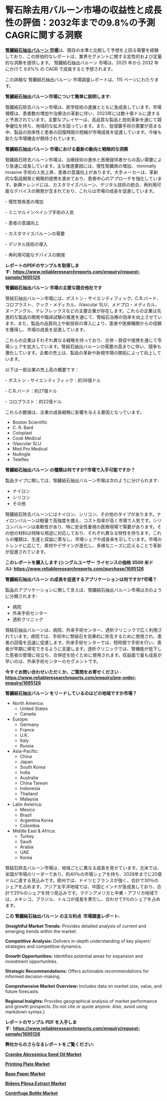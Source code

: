 <p><h1>腎石除去用バルーン市場の収益性と成長性の評価：2032年までの9.8%の予測CAGRに関する洞察</h1></p><p data-sourcepos="1:1-1:157"><strong><a href="https://www.reliableresearchreports.com/kidney-stone-extraction-balloons-r1695126?utm_campaign=107&utm_medium=36&utm_source=Github&utm_content=ia&utm_term=08022025&utm_id=kidney-stone-extraction-balloons">腎臓結石抽出バルーン 市場</a></strong>は、既存の水準と比較して予想を上回る需要を経験しており、この排他的なレポートは、業界セグメントに関する定性的および定量的な洞察を提供します。 腎臓結石抽出バルーン 市場は、2025 年から 2032 年にかけて 9.8%% の CAGR で成長すると予想されます。</p>
<p data-sourcepos="3:1-3:50">この詳細な 腎臓結石抽出バルーン 市場調査レポートは、115 ページにわたります。</p>
<p><strong>腎臓結石抽出バルーン市場について簡単に説明します:</strong></p>
<p><p>腎臓結石除去バルーン市場は、医学技術の進展とともに急成長しています。市場規模は、患者数の増加や治療法の革新に伴い、2023年には数十億ドルに達すると予測されています。主要なプレイヤーは、高品質な製品と技術革新を通じて競争優位を持ち、地域的な拡大を図っています。また、低侵襲手術の需要が高まる中、製品の効率性と患者の回復時間の短縮が市場成長を促進しています。今後も新たな市場機会が期待されています。</p></p>
<p><strong>腎臓結石抽出バルーン 市場における最新の動向と戦略的な洞察</strong></p>
<p><p>腎臓結石除去バルーン市場は、治療技術の進歩と医療提供者からの高い需要により急速に成長しています。主な推進要因には、慢性腎臓病の増加、 minimally invasive 手術の人気上昇、患者の意識向上があります。大手メーカーは、革新的な製品開発と戦略的提携を進めており、患者中心のアプローチを強化しています。新興トレンドには、カスタマイズバルーン、デジタル技術の統合、再利用可能なデバイスの開発が含まれており、これらは市場の成長を促進しています。</p><p>- 慢性腎疾患の増加</p><p>- ミニマルインベイシブ手術の人気</p><p>- 患者の意識向上 </p><p>- カスタマイズバルーンの需要</p><p>- デジタル技術の導入</p><p>- 再利用可能なデバイスの開発</p></p>
<p><strong>レポートのPDFのサンプルを取得します</strong><strong>:&nbsp;&nbsp;<a href="https://www.reliableresearchreports.com/enquiry/request-sample/1695126?utm_campaign=107&utm_medium=36&utm_source=Github&utm_content=ia&utm_term=08022025&utm_id=kidney-stone-extraction-balloons">https://www.reliableresearchreports.com/enquiry/request-sample/1695126</a></strong></p>
<p><strong>腎臓結石抽出バルーン 市場の主要な競合他社です</strong></p>
<p><p>腎結石抽出バルーン市場には、ボストン・サイエンティフィック、C.R.バード、コロプラスト、クック・メディカル、iVascular SLU、メドプロ・メディカル、ヌーアングル、テレフレックスなどの主要企業が存在します。これらの企業は先進的な製品の開発や臨床試験の推進を通じて、腎結石治療の効率を向上させています。また、製品の品質向上や新技術の導入により、患者や医療機関からの信頼を獲得し、市場の成長を促進しています。</p><p>これらの企業はそれぞれ異なる戦略を持っており、合併・買収や提携を通じて市場シェアを拡大しています。腎結石抽出バルーンの需要の高まりに伴い、競争も激化しています。企業の売上は、製品の革新や新規市場の開拓によって向上しています。</p><p>以下は一部企業の売上高の概要です：</p><p>- ボストン・サイエンティフィック：約36億ドル</p><p>- C.R.バード：約27億ドル</p><p>- コロプラスト：約22億ドル</p><p>これらの数値は、企業の成長戦略に影響を与える要因となっています。</p></p>
<p><ul><li>Boston Scientific</li><li>C. R. Bard</li><li>Coloplast</li><li>Cook Medical</li><li>iVascular SLU</li><li>Med Pro Medical</li><li>NuAngle</li><li>Teleflex</li></ul></p>
<p><strong>腎臓結石抽出バルーン の種類は何ですか?市場で入手可能ですか？</strong></p>
<p>製品タイプに関しては、腎臓結石抽出バルーン市場は次のように分けられます:</p>
<p><ul><li>ナイロン</li><li>シリコン</li><li>その他</li></ul></p>
<p><p>腎臓結石除去バルーンにはナイロン、シリコン、その他のタイプがあります。ナイロンバルーンは軽量で高強度を備え、コスト効率が高く市場で人気です。シリコンバルーンは柔軟性があり、特に安全性重視の医療現場で需要があります。その他の材料は特殊な用途に対応しており、それぞれ異なる特性を持ちます。これらの種類は、生産と収益に寄与し、市場シェアや成長率を示しています。市場のトレンドに応じて、素材やデザインが進化し、多様なニーズに応えることで革新が促進されています。</p></p>
<p><strong>このレポートを購入します (シングルユーザー ライセンスの価格 3500 米ドル):&nbsp;<a href="https://www.reliableresearchreports.com/purchase/1695126?utm_campaign=107&utm_medium=36&utm_source=Github&utm_content=ia&utm_term=08022025&utm_id=kidney-stone-extraction-balloons">https://www.reliableresearchreports.com/purchase/1695126</a></strong></p>
<p><strong>腎臓結石抽出バルーン の成長を促進するアプリケーションは何ですか?市場？</strong></p>
<p>製品のアプリケーションに関して言えば、腎臓結石抽出バルーン市場は次のように分類されます:</p>
<p><ul><li>病院</li><li>外来手術センター</li><li>透析クリニック</li></ul></p>
<p><p>腎結石抽出バルーンは、病院、外来手術センター、透析クリニックで広く利用されています。病院では、手術中に腎結石を効果的に除去するために使用され、患者の回復を迅速に促進します。外来手術センターでは、短時間で手術を行い、患者が早期に帰宅できるように支援します。透析クリニックでは、腎機能が低下した患者の管理に役立ち、合併症を防ぐために使用されます。収益面で最も成長が早いのは、外来手術センターのセグメントです。</p></p>
<p><strong>今すぐお問い合わせいただくか、ご質問をお寄せください</strong><strong>&nbsp;</strong>-<strong><a href="https://www.reliableresearchreports.com/enquiry/pre-order-enquiry/1695126?utm_campaign=107&utm_medium=36&utm_source=Github&utm_content=ia&utm_term=08022025&utm_id=kidney-stone-extraction-balloons">https://www.reliableresearchreports.com/enquiry/pre-order-enquiry/1695126</a></strong></p>
<p><strong>腎臓結石抽出バルーン をリードしているのはどの地域ですか市場？</strong></p>
<p><ul>
    <li>
        North America:
        <ul>
            <li>United States</li>
            <li>Canada</li>
        </ul>
    </li>
    <li>
        Europe:
        <ul>
            <li>Germany</li>
            <li>France</li>
            <li>U.K.</li>
            <li>Italy</li>
            <li>Russia</li>
        </ul>
    </li>
    <li>
        Asia-Pacific:
        <ul>
            <li>China</li>
            <li>Japan</li>
            <li>South Korea</li>
            <li>India</li>
            <li>Australia</li>
            <li>China Taiwan</li>
            <li>Indonesia</li>
            <li>Thailand</li>
            <li>Malaysia</li>
        </ul>
    </li>
    <li>
        Latin America:
        <ul>
            <li>Mexico</li>
            <li>Brazil</li>
            <li>Argentina Korea</li>
            <li>Colombia</li>
        </ul>
    </li>
    <li>
        Middle East & Africa:
        <ul>
            <li>Turkey</li>
            <li>Saudi</li>
            <li>Arabia</li>
            <li>UAE</li>
            <li>Korea</li>
        </ul>
    </li>
    </ul></p>
<p><p>腎結石除去バルーン市場は、地域ごとに異なる成長を見せています。北米では、米国が市場のリーダーであり、約40％の市場シェアを持ち、2028年までに20億ドルに達する見込みです。欧州では、ドイツとフランスが強く、合計で30％のシェアを占めます。アジア太平洋地域では、中国とインドが急成長しており、合計で25％のシェアを持つ見込みです。ラテンアメリカと中東・アフリカ地域では、メキシコ、ブラジル、トルコが成長を牽引し、合わせて5％のシェアを占めます。</p></p>
<p><strong>この 腎臓結石抽出バルーン の主な利点&nbsp; 市場調査レポート:</strong></p>
<p><strong>{Insightful Market Trends:</strong> Provides detailed analysis of current and emerging trends within the market.</p>
<p><strong>Competitive Analysis:</strong> Delivers in-depth understanding of key players' strategies and competitive dynamics.</p>
<p><strong>Growth Opportunities:</strong> Identifies potential areas for expansion and investment opportunities.</p>
<p><strong>Strategic Recommendations:</strong> Offers actionable recommendations for informed decision-making.</p>
<p><strong>Comprehensive Market Overview: </strong>Includes data on market size, value, and future forecasts.</p>
<p><strong>Regional Insights: </strong>Provides geographical analysis of market performance and growth prospects. Do not cite or quote anyone. Also, avoid using markdown syntax.}</p>
<p><strong>レポートのサンプル PDF を入手します:&nbsp;</strong><strong>&nbsp;<a href="https://www.reliableresearchreports.com/enquiry/request-sample/1695126?utm_campaign=107&utm_medium=36&utm_source=Github&utm_content=ia&utm_term=08022025&utm_id=kidney-stone-extraction-balloons">https://www.reliableresearchreports.com/enquiry/request-sample/1695126</a></strong></p>
<p></p>
<p></p>
<p></p>
<p></p>
<p><strong>弊社からのさらなるレポートをご覧ください:</strong></p>
<p><strong><p><a href="https://github.com/saaindosya/Market-Research-Report-List-1/blob/main/crambe-abyssinica-seed-oil-market.md?utm_campaign=107&utm_medium=36&utm_source=Github&utm_content=ia&utm_term=08022025&utm_id=kidney-stone-extraction-balloons">Crambe Abyssinica Seed Oil Market</a></p><p><a href="https://github.com/akaalahk/Market-Research-Report-List-1/blob/main/printing-plate-market.md?utm_campaign=107&utm_medium=36&utm_source=Github&utm_content=ia&utm_term=08022025&utm_id=kidney-stone-extraction-balloons">Printing Plate Market</a></p><p><a href="https://github.com/agdonthisa/Market-Research-Report-List-1/blob/main/base-paper-market.md?utm_campaign=107&utm_medium=36&utm_source=Github&utm_content=ia&utm_term=08022025&utm_id=kidney-stone-extraction-balloons">Base Paper Market</a></p><p><a href="https://github.com/penglatilles/Market-Research-Report-List-1/blob/main/bidens-pilosa-extract-market.md?utm_campaign=107&utm_medium=36&utm_source=Github&utm_content=ia&utm_term=08022025&utm_id=kidney-stone-extraction-balloons">Bidens Pilosa Extract Market</a></p><p><a href="https://github.com/hartsockdonnette82/Market-Research-Report-List-1/blob/main/centrifuge-bottle-market.md?utm_campaign=107&utm_medium=36&utm_source=Github&utm_content=ia&utm_term=08022025&utm_id=kidney-stone-extraction-balloons">Centrifuge Bottle Market</a></p></strong></p>